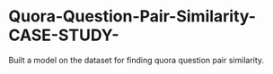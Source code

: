 # Quora-Question-Pair-Similarity-CASE-STUDY-
Built a model on the dataset for finding quora question pair similarity.
